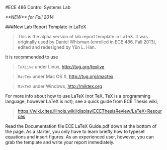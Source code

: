 #ECE 486 Control Systems Lab

*\*\*NEW\*\* for Fall 2014*

###New Lab Report Template in LaTeX 

> This is the alpha version of lab report template in LaTeX. It was originally used by Daniel Whisman (enrolled in ECE 486, Fall 2013), edited and redesigned by Y&uuml;n L. Han.

It is recommended to use 

> `TeXLive` under Linux, http://tug.org/texlive

> `MacTex` under Mac OS X, http://tug.org/mactex

> `MikTeX` under Windows, http://miktex.org

For more info about how to use LaTeX (not TeX, TeX is a programming language, however LaTeX is not), see a quick guide from ECE Thesis wiki,

> https://wiki.cites.illinois.wiki/display/ECEThesisReview/LaTeX+Resources

Read the Documentation file ECE LaTeX Guide.pdf down at the bottom of the page. As a starter, you only have to learn briefly how to typeset equations and insert figures. As an experienced user, however, you can grab the template and write your report immediately.

